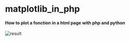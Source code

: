 # matplotlib_in_php



#### How to plot a fonction in a html page with php and python
 
 

![result](https://user-images.githubusercontent.com/63207451/94344808-208e0b00-0022-11eb-9eec-74d07f84438a.png)

